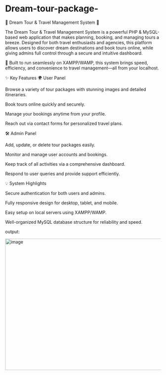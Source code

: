 # Dream-tour-package-
🌟 Dream Tour & Travel Management System 🌟

The Dream Tour & Travel Management System is a powerful PHP & MySQL-based web application that makes planning, booking, and managing tours a breeze. Designed for both travel enthusiasts and agencies, this platform allows users to discover dream destinations and book tours online, while giving admins full control through a secure and intuitive dashboard.

🚀 Built to run seamlessly on XAMPP/WAMP, this system brings speed, efficiency, and convenience to travel management—all from your localhost.

✨ Key Features
🌍 User Panel

Browse a variety of tour packages with stunning images and detailed itineraries.

Book tours online quickly and securely.

Manage your bookings anytime from your profile.

Reach out via contact forms for personalized travel plans.

🛠️ Admin Panel

Add, update, or delete tour packages easily.

Monitor and manage user accounts and bookings.

Keep track of all activities via a comprehensive dashboard.

Respond to user queries and provide support efficiently.

💡 System Highlights

Secure authentication for both users and admins.

Fully responsive design for desktop, tablet, and mobile.

Easy setup on local servers using XAMPP/WAMP.

Well-organized MySQL database structure for reliability and speed.

output:

<img width="893" height="424" alt="image" src="https://github.com/user-attachments/assets/52830858-5dbd-4b4d-8969-8515b5f6057e" />

